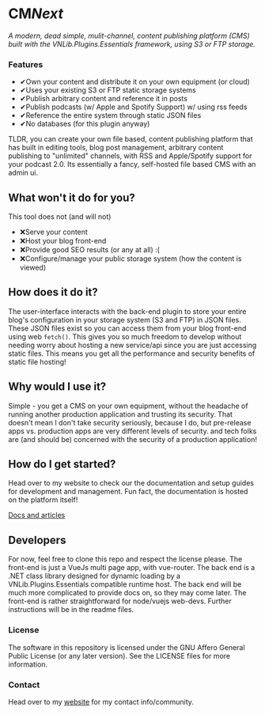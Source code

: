 ﻿# CM*Next*

*A modern, dead simple, mulit-channel, content publishing platform (CMS) built with the VNLib.Plugins.Essentials framework, using S3 or FTP storage.*

### Features  
 - ✔Own your content and distribute it on your own equipment (or cloud)
 - ✔Uses your existing S3 or FTP static storage systems
 - ✔Publish arbitrary content and reference it in posts
 - ✔Publish podcasts (w/ Apple and Spotify Support) w/ using rss feeds
 - ✔Reference the entire system through static JSON files
 - ✔No databases (for this plugin anyway)  

TLDR, you can create your own file based, content publishing platform that has built in editing tools, blog post management, arbitrary content publishing to "unlimited" channels, with RSS and Apple/Spotify support for your podcast 2.0. Its essentially a fancy, self-hosted file based CMS with an admin ui.  

## What won't it do for you?  
This tool does not (and will not)  
- ❌Serve your content
- ❌Host your blog front-end
- ❌Provide good SEO results (or any at all) :(
- ❌Configure/manage your public storage system (how the content is viewed)

## How does it do it?  
The user-interface interacts with the back-end plugin to store your entire blog's configuration in your storage system (S3 and FTP) in JSON files. These JSON files exist so you can access them from your blog front-end using web `fetch()`. This gives you so much freedom to develop without needing worry about hosting a new service/api since you are just accessing static files. This means you get all the performance and security benefits of static file hosting!

## Why would I use it?  
Simple - you get a CMS on your own equipment, without the headache of running another production application and trusting its security. That doesn't mean I don't take security seriously, because I do, but pre-release apps vs. production apps are very different levels of security. and tech folks are (and should be) concerned with the security of a production application!

## How do I get started?  
Head over to my website to check our the documentation and setup guides for development and management. Fun fact, the documentation is hosted on the platform itself!  

[Docs and articles](https://www.vaughnnugent.com/resources/software/articles?tags=_Content.Publishing.Blog)

## Developers  
For now, feel free to clone this repo and respect the license please. The front-end is just a VueJs multi page app, with vue-router. The back end is a .NET class library designed for dynamic loading by a VNLib.Plugins.Essentials compatible runtime host. The back end will be much more complicated to provide docs on, so they may come later. The front-end is rather straightforward for node/vuejs web-devs. Further instructions will be in the readme files. 

### License  
The software in this repository is licensed under the GNU Affero General Public License (or any later version). See the LICENSE files for more information.

### Contact  
Head over to my [website](https://www.vaughnnugent.com) for my contact info/community.